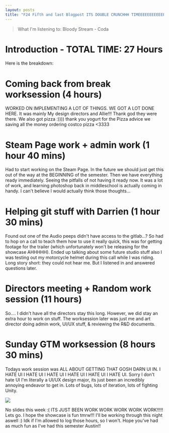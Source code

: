 ```yaml
---
layout: posts
title: "F24 Fifth and last Blogpost ITS DOUBLE CRUNCHHH TIMEEEEEEEEEEEEEEEEEEEEEEE"
---
```


> What I'm listening to: Bloody Stream - Coda

# Introduction - TOTAL TIME: 27 Hours

Here is the breakdown:

# Coming back from break worksession (4 hours)
WORKED ON IMPLEMENTING A LOT OF THINGS. WE GOT A LOT DONE HERE. It was mainly My design directors and Allie!!! Thank god they were there. We also got pizza :)))) thank you yogurt for the Pizza advice we saving all the money ordering costco pizza <3333

# Steam Page work + admin work (1 hour 40 mins)
Had to start working on the Steam Page. In the future we should just get this out of the way at the BEGINNING of the semester. Then we have everything ready immediately. Seeing the pitfalls of not having it ready now. It was a lot of work, and learning photoshop back in middleschool is actually coming in handy. I can't believe I would actually think those thoughts...

# Helping git stuff with Darrien (1 hour 30 mins)
Found out one of the Audio peeps didn't have access to the gitlab...? So had to hop on a call to teach them how to use it really quick, this was for getting footage for the trailer (which unfortunately won't be releasing for the showcase AHHHHH). Ended up talking about some future studio stuff also I was testing out my motorcycle helmet during this call while I was riding. Long story short: they could not hear me. But I listened in and answered questions later.

# Directors meeting + Random work session (11 hours)
So.... I didn't have all the directors stay this long. However, we did stay an extra hour to work on stuff. The worksession later was just me and art director doing admin work, UI/UX stuff, & reviewing the R&D documents.

# Sunday GTM worksession (8 hours 30 mins)
Todays work session was ALL ABOUT GETTING THAT GOSH DARN UI IN. I HATE UI I HATE UI I HATE UI I HATE UI I HATE UI I HATE UI. Sorry I don't hate UI I'm literally a UI/UX design major, its just been an incredibly annoying endeavor to get in. Lots of bugs, lots of iteration, lots of fighting Unity.

<img src="https://tenor.com/view/jerma-jermaa-peep-the-horror-red-scary-gif-14680989539226407616">

No slides this week :( ITS JUST BEEN WORK WORK WORK WORK WORK!!!!! Lets go. I hope the showcase is fun tmrw!!! I'll be working through this night aswell :) Idk if I'm allowed to log those hours, so I won't. Hope you've had as much fun as I've had this semester Austin!!
